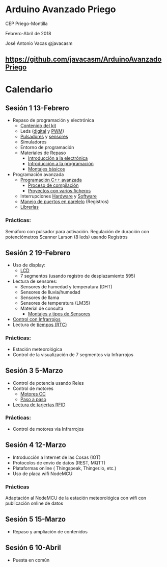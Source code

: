 # Arduino Avanzado Priego

CEP Priego-Montilla

Febrero-Abril de 2018

José Antonio Vacas @javacasm

## https://github.com/javacasm/ArduinoAvanzadoPriego

# Calendario

## Sesión 1 13-Febrero
* Repaso de programación y electrónica
  * [Contenido del kit](https://www.prometec.net/producto/kit-inicio/)
  * Leds ([digital](https://github.com/javacasm/ArduinoAvanzadoPriego/blob/master/Repaso/programacion.md#sem%C3%A1foro) y [PWM](https://github.com/javacasm/ArduinoAvanzadoPriego/blob/master/Repaso/programacion.md#salidas-anal%C3%B3gicas))
  * [Pulsadores](https://github.com/javacasm/ArduinoAvanzadoPriego/blob/master/Repaso/programacion.md#detectar-una-pulsaci%C3%B3n) y [sensores](https://github.com/javacasm/ArduinoAvanzadoPriego/blob/master/Repaso/programacion.md#medidas-con-sensores)
  * Simuladores
  * Entorno de programación
  * Materiales de Repaso  
    * [Introducción a la electrónica](https://github.com/javacasm/ArduinoAvanzadoPriego/blob/master/Repaso/0.4_IntroduccionElectr%C3%B3nica.pdf)
    * [Introducción a la programación](https://github.com/javacasm/ArduinoAvanzadoPriego/blob/master/Repaso/1.1.1_IntroduccionProgramacion.pdf)
    * [Montajes básicos](https://github.com/javacasm/ArduinoAvanzadoPriego/blob/master/Repaso/1.1.3_IntroduccionMontajes.pdf)
* Programación avanzada
    * [Programación C++ avanzada](./Repaso/1.2.3_ProgramacionAvanzadaCavanzado.pdf)
      * [Proceso de compilación](ProcesoCompilación/README.md)
      * [Proyectos con varios ficheros](ProyectoVariosFicheros/README.md)
    * Interrupciones [Hardware](./Repaso/2.1.3_InterrupcionesHardware.pdf) y [Software](./Repaso/1.2.2_ProgramacionAvanzadaInterrupcionesSoftware.pdf)
    * [Manejo de puertos en parelelo](./Repaso/1.2.1_ProgramacionAvanzadaPuertos.pdf) (Registros)
    * [Librerías](./Repaso/1.2.4_ProgramaciónAvanzadaLibrerías.pdf)
### Prácticas:
  Semáforo con pulsador para activación. Regulación de duración con potenciómetros
  Scanner Larson (8 leds) usando Registros


## Sesión 2 19-Febrero
* Uso de display:
  * [LCD](./Repaso/2.1.6_DisplayLCD.pdf)
  * 7 segmentos (usando registro de desplazamiento 595)
* Lectura de sensores:
  * Sensores de humedad y temperatura (DHT)
  * Sensores de lluvia/humedad
  * Sensores de llama
  * Sensores de temperatura (LM35)
  * Material de consulta
    * [Montajes y tipos de Sensores](https://github.com/javacasm/ArduinoAvanzadoPriego/blob/master/Repaso/Sensores.pdf)
* [Control con Infrarrojos](./Repaso/3.7_Infrarrojos.pdf)
* Lectura de [tiempos (RTC)](./Repaso/4.2_RTC.pdf)

### Prácticas:
  * Estación meteorológica
  * Control de la visualización de 7 segmentos via Infrarrojos


## Sesión 3 5-Marzo
* Control de potencia usando Reles
* Control de motores
  * [Motores CC](./Repaso/2.1.4_Motores.pdf)
  * [Paso a paso](./Repaso/stepper.md)
* [Lectura de tarjertas RFID](./RFid.md)


### Prácticas:
  * Control de motores via Infrarrojos

## Sesión 4 12-Marzo
* Introducción a Internet de las Cosas (IOT)
* Protocolos de envio de datos (REST, MQTT)
* Plataformas online ( Thingspeak, Thinger.io, etc.)
* Uso de placa wifi NodeMCU

### Prácticas
Adaptación al NodeMCU de la estación meteorológica con wifi con publicación online de datos

## Sesión 5 15-Marzo
* Repaso y ampliación de contenidos


## Sesión 6 10-Abril
* Puesta en común
